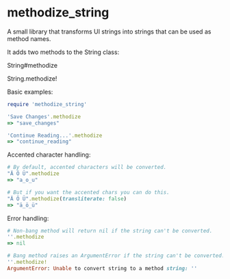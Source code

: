 # methodize_string
A small library that transforms UI strings into strings that can be used as method names.

It adds two methods to the String class:

String#methodize

String.methodize!

Basic examples:
```ruby
require 'methodize_string'

'Save Changes'.methodize
=> "save_changes"

'Continue Reading...'.methodize
=> "continue_reading"
```

Accented character handling:
```ruby
# By default, accented characters will be converted.
"Ä Ö Ü".methodize
=> "a_o_u"

# But if you want the accented chars you can do this.
"Ä Ö Ü".methodize(transliterate: false)
=> "ä_ö_ü"
```

Error handling:
```ruby
# Non-bang method will return nil if the string can't be converted.
''.methodize
=> nil

# Bang method raises an ArgumentError if the string can't be converted.
''.methodize!
ArgumentError: Unable to convert string to a method string: ''
```
